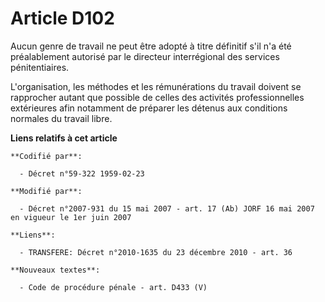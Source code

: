 # Article D102

Aucun genre de travail ne peut être adopté à titre définitif s'il n'a été préalablement autorisé par le directeur
interrégional des services pénitentiaires.

L'organisation, les méthodes et les rémunérations du travail doivent se rapprocher autant que possible de celles des
activités professionnelles extérieures afin notamment de préparer les détenus aux conditions normales du travail libre.

**Liens relatifs à cet article**

	**Codifié par**:

	  - Décret n°59-322 1959-02-23

	**Modifié par**:

	  - Décret n°2007-931 du 15 mai 2007 - art. 17 (Ab) JORF 16 mai 2007 en vigueur le 1er juin 2007

	**Liens**:

	  - TRANSFERE: Décret n°2010-1635 du 23 décembre 2010 - art. 36

	**Nouveaux textes**:

	  - Code de procédure pénale - art. D433 (V)
